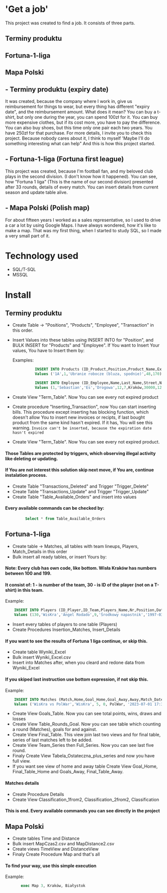 # 'Get a job'
This project was created to find a job.
It consists of three parts.

## Terminy produktu
## Fortuna-1-liga
## Mapa Polski

## - Terminy produktu (expiry date) 
It was created, because the company where I work in, give us reimbursement for things to wear, but
every thing has different "expiry date", and the reimbursement amount.
What does it mean? 
You can buy a t-shirt, but only one during the year, you can spend 100zł for it.
You can buy more expensive clothes, but if its cost more, you have to pay the difference.
You can also buy shoes, but this time only one pair each two years. You have 250zł for that purchase.
For more details, I invite you to check this project.
Because nobody cares about it, I think to myself 'Maybe I'll do something interesting what can help"
And this is how this project started.

## - Fortuna-1-liga (Fortuna first league)
This project was created, because I'm football fan, and my beloved club plays in the second division. (I don't know how it happened).
You can see, how "Fortuna 1 liga" (This is the name of our second division) presented after 33 rounds, details of every match.
You can insert details from current season and update table alive.

## - Mapa Polski (Polish map)
For about fifteen years I worked as a sales representative, so I used to drive a car a lot by using Google Maps.
I have always wondered, how it's like to make a map.
That was my first thing, when I started to study SQL, so I made a very small part of it.

#  Technology used
- SQL/T-SQL
- MSSQL

#  Install

##  Terminy produktu
- Create Table -> "Positions", "Products", "Employee", "Transaction" in this order.
- Insert Values into these tables using INSERT INTO for "Position", and BULK INSERT for "Products" and "Employee".
  If You want to Insert Your values, You have to Insert them by:

  Examples:

   ```sql
             INSERT INTO Products (ID_Product,Position,Product_Name,Expiry_Date,Refund_Amount)
             Values ('1A',1,'Ubranie robocze (bluza, spodnie)',48,170)

             INSERT INTO Employee (ID_Employee,Name,Last_Name,Street,Nr_Building,Nr_Apartment,City,Zip,PESEL,Phone,Sex,ID_Position)
             Values (1,'Sebastian','Es','Drogowa',12,7,Kraków,30000,12345678900,790000000,'M',1)
   ```

- Create View "Term_Table". Now You can see every not expired product
- Create procedure "Inserting_Transaction", now You can start inserting bills.
  This procedure except inserting has blocking function, which doesn't allow You to insert new invoices or recipts,
  if last bought product from the same kind hasn't expired. If it has, You will see this warning.
         `Invoice can't be inserted, because the expiration date hasn't expired`
   
- Create View "Term_Table". Now You can see every not expired product.

#### Those Tables are protected by triggers, which observing illegal activity like deleting or updating.
#### If You are not interest this solution skip next move, if You are, continue instalation process.
- Create Table "Transactions_Deleted" and Trigger "Trigger_Delete"
- Create Table "Transactions_Update" and Trigger "Trigger_Update"
- Create Table "Table_Available_Orders" and insert into values

#### Every available commands can be checked by:
  ```sql
           Select * from Table_Available_Orders
  ```

##  Fortuna-1-liga 
- Create table -> Matches, all tables with team lineups, Players, Match_Details in this order
- Bulk insert all ready tables, or insert Yours by:

#### Note: Every club has own code, like bottom. Wisła Kraków has numbers between 100 and 199.
#### It consist of: 1 - is number of the team, 30 - is ID of the player (not on a T-shirt) in this team.

 
  Example:
  
  ```sql
      INSERT INTO Players (ID_Player,ID_Team,Players_Name,Nr,Position,Date_Of_Birth)
      Values (130,'WisKra','Ángel Rodado',9,'Środkowy napastnik','1997-03-07')
  ```

- Insert every tables of players to one table (Players)
- Create Procedures Insertion_Matches, Insert_Details

#### If you want to see the results of Fortuna 1 liga continue, or skip this.
- Create table Wyniki_Excel
- Bulk insert Wyniki_Excel.csv
- Insert into Matches after, when you cleard and redone data from Wyniki_Excel

#### If you skiped last instruction use bottom expression, if not skip this. 


  Example:

  ```sql
      INSERT INTO Matches (Match,Home,Goal_Home,Goal_Away,Away,Match_Date,Round)
      Values ('WisKra vs PolWar','WisKra', 5, 0, PolWar, '2023-07-01 17:30', 30)
  ```
- Create View Goals_Table. Now you can see total points, wins, draws and losses
- Create View Table_Rounds_Goal. Now you can see table which counting a round (Matches), goals for and against.
- Create View Final_Table. This view join last two views and for final table, series of last matches left to be added.
- Create View Team_Series then Full_Series. Now you can see last five round.
- Finaly Create View Tabela_Ostateczna_plus_series and now you have full view.
- If you want see view of home and away table Create View Goal_Home, Final_Table_Home and Goals_Away, Final_Table_Away.

#### Matches details
- Create Procedure Details
- Create View Classification_1from2, Classification_2from2, Classification

#### This is end. Every available commands you can see directly in the project

##  Mapa Polski
- Create tables Time and Distance
- Bulk insert MapCzas2.csv and MapDistance2.csv
- Create views TimeView and DistanceView
- Finaly Create Procedure Map and that's all

#### To find your way, use this simple execution

  Example:

```sql
       exec Map 3, Kraków, Białystok
```

